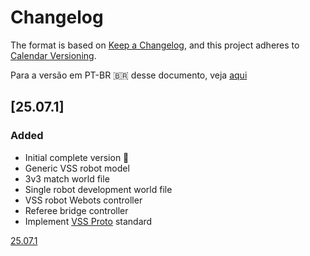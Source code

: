 # Changelog

The format is based on [Keep a Changelog](https://keepachangelog.com/en/1.0.0/),
and this project adheres to [Calendar Versioning](https://calver.org/).

Para a versão em PT-BR 🇧🇷 desse documento, veja [aqui](./CHANGELOG.pt-br.md)

## [25.07.1]

### Added

- Initial complete version 🎉
- Generic VSS robot model
- 3v3 match world file
- Single robot development world file
- VSS robot Webots controller
- Referee bridge controller
- Implement [VSS Proto](https://github.com/futebol-mini/VSSProto) standard

[25.07.1](https://github.com/futebol-mini/travesim/releases/tag/v25.07.1)
